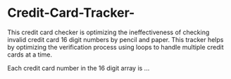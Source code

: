 # Credit-Card-Tracker-
This credit card checker is optimizing the ineffectiveness of checking invalid credit card 16 digit numbers by pencil and paper. This tracker helps by optimizing the verification process using loops to handle multiple credit cards at a time.

Each credit card number in the 16 digit array is ...

